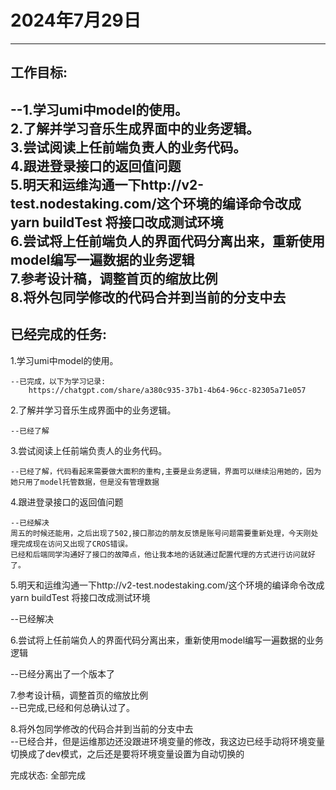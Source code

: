 # 2024年7月29日  
------------------------------------------------
## 工作目标:  

--1.学习umi中model的使用。  
2.了解并学习音乐生成界面中的业务逻辑。  
3.尝试阅读上任前端负责人的业务代码。  
4.跟进登录接口的返回值问题  
5.明天和运维沟通一下http://v2-test.nodestaking.com/这个环境的编译命令改成 yarn buildTest 将接口改成测试环境  
6.尝试将上任前端负人的界面代码分离出来，重新使用model编写一遍数据的业务逻辑  
7.参考设计稿，调整首页的缩放比例  
8.将外包同学修改的代码合并到当前的分支中去  
------------------------------------------------
## 已经完成的任务:
1.学习umi中model的使用。

    --已完成，以下为学习记录:
        https://chatgpt.com/share/a380c935-37b1-4b64-96cc-82305a71e057

2.了解并学习音乐生成界面中的业务逻辑。

    --已经了解

3.尝试阅读上任前端负责人的业务代码。  

    --已经了解，代码看起来需要做大面积的重构,主要是业务逻辑，界面可以继续沿用她的，因为她只用了model托管数据，但是没有管理数据

4.跟进登录接口的返回值问题  

    --已经解决
    周五的时候还能用，之后出现了502,接口那边的朋友反馈是账号问题需要重新处理，今天刚处理完成现在访问又出现了CROS错误。  
    已经和后端同学沟通好了接口的故障点，他让我本地的话就通过配置代理的方式进行访问就好了。

5.明天和运维沟通一下http://v2-test.nodestaking.com/这个环境的编译命令改成 yarn buildTest 将接口改成测试环境  

  --已经解决

6.尝试将上任前端负人的界面代码分离出来，重新使用model编写一遍数据的业务逻辑   

  --已经分离出了一个版本了

7.参考设计稿，调整首页的缩放比例  
    --已完成,已经和何总确认过了。  

8.将外包同学修改的代码合并到当前的分支中去  
    --已经合并，但是运维那边还没跟进环境变量的修改，我这边已经手动将环境变量切换成了dev模式，之后还是要将环境变量设置为自动切换的

完成状态:
全部完成